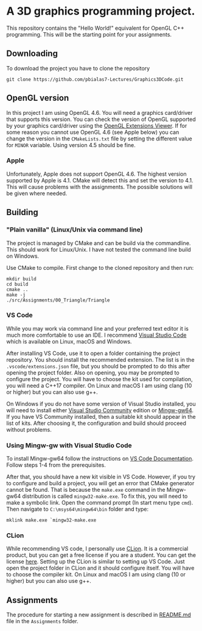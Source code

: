 # A 3D graphics programming project.

This repository contains the "Hello World!" equivalent for OpenGL C++ programming. This will be the starting point for
your assignments.

## Downloading

To download the project you have to clone the repository

```shell
git clone https://github.com/pbialas7-Lectures/Graphics3DCode.git
```

## OpenGL version

In this project I am using OpenGL 4.6. You will need a graphics card/driver that supports this version. You can check
the version of OpenGL supported by your graphics card/driver using
the [OpenGL Extensions Viewer](https://www.realtech-vr.com/glview/). If for some reason you cannot use OpenGL 4.6 (see
Apple below) you can change the version in the `CMakeLists.txt` file by setting the different value for `MINOR`
variable. Using version 4.5 should be fine.

### Apple

Unfortunately, Apple does not support OpenGL 4.6. The highest version supported by Apple is 4.1.
CMake will detect this and set the version to 4.1.
This will cause problems with the assignments. The possible solutions will be given where needed.

## Building

### "Plain vanilla" (Linux/Unix via command line)

The project is managed by CMake and can be build via the commandline. This should work for Linux/Unix. I have not tested
the command line build on Windows.

Use CMake to compile. First change to the cloned repository and then run:

```shell
mkdir build
cd build
cmake ..
make -j 
./src/Assignments/00_Triangle/Triangle
```

### VS Code

While you may work via command line and your preferred text editor it is much more comfortable to use an IDE. I
recommend [Visual Studio Code](https://code.visualstudio.com/) which is available on Linux, macOS and Windows.

After installing VS Code, use it to open a folder containing the project repository.
You should install the recommended extension. The list is in the `.vscode/extensions.json` file, but you should be
prompted to do this after opening the
project folder. Also on opening, you may be prompted to configure the project.
You will have to choose the kit used for compilation, you will need a C++17 compiler. On Linux and macOS I am using
clang (10 or higher) but you can also use
g++.

On Windows if you do not have some version of Visual Studio installed, you will need to install
either [Visual Studio Community](https://visualstudio.microsoft.com/pl/vs/community/) edition
or [Mingw-gw64](https://www.mingw-w64.org/). If you have VS Community installed, then a suitable kit should appear in
the list of kits. After choosing it, the configuration and build should proceed without problems.

### Using Mingw-gw with Visual Studio Code

To install Mingw-gw64 follow the instructions
on [VS Code Documentation](https://code.visualstudio.com/docs/cpp/config-mingw). Follow steps 1-4 from the
prerequisites.

After that, you should have a new kit visible in VS Code. However, if you try to configure and build a project, you will
get an error that CMake generator cannot be found. That is because the `make.exe` command in the Mingw-gw64 distribution
is
called `mingw32-make.exe`. To fix this, you will need to make a symbolic link. Open the command prompt (In start menu
type `cmd`). Then navigate to `C:\msys64\mingw64\bin` folder and type:

```shell
mklink make.exe `mingw32-make.exe
```

### CLion

While recommending VS code, I personally use [CLion](https://www.jetbrains.com/clion/).
It is a commercial product, but you can get a free license if you are a student.
You can get the license [here](https://www.jetbrains.com/community/education/#students).
Setting up the CLion is similar to setting up VS Code.
Just open the project folder in CLion and it should configure itself.
You will have to choose the compiler kit. On Linux and macOS I am using clang (10 or higher) but you can also use g++.

## Assignments

The procedure for starting a new assignment is described in [README.md](./Assignments/README.md) file in
the `Assignments` folder.

